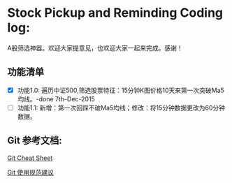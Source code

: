 # Stock Pickup and Reminding Coding log:
A股筛选神器。欢迎大家提意见，也欢迎大家一起来完成。感谢！

## 功能清单

- [x] 功能1.0: 遍历中证500,筛选股票特征：15分钟K图价格10天来第一次突破Ma5均线。-done 7th-Dec-2015
- [ ] 功能1.1: 新增：第一次回踩不破Ma5均线；修改：将15分钟数据更改为60分钟数据。

## Git 参考文档:

[Git Cheat Sheet](git_cheat_sheet.md)

[Git 使用规范建议](git_reg.md)
